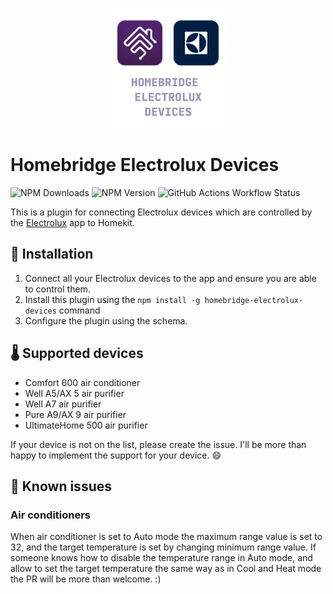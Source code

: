 <p align="center">

<img src="images/logo.png" width="192">

</p>

# Homebridge Electrolux Devices

![NPM Downloads](https://img.shields.io/npm/dm/homebridge-electrolux-devices)
![NPM Version](https://img.shields.io/npm/v/homebridge-electrolux-devices)
![GitHub Actions Workflow Status](https://img.shields.io/github/actions/workflow/status/tomekkleszcz/homebridge-electrolux-devices/tests.yml?label=tests)

This is a plugin for connecting Electrolux devices which are controlled by the [Electrolux](https://apps.apple.com/pl/app/electrolux/id1595816832) app to Homekit.

## 🧰 Installation

1. Connect all your Electrolux devices to the app and ensure you are able to control them.
2. Install this plugin using the `npm install -g homebridge-electrolux-devices` command
3. Configure the plugin using the schema.

## 🌡️ Supported devices

-   Comfort 600 air conditioner
-   Well A5/AX 5 air purifier
-   Well A7 air purifier
-   Pure A9/AX 9 air purifier
-   UltimateHome 500 air purifier

If your device is not on the list, please create the issue. I'll be more than happy to implement the support for your device. 😄

## 🐛 Known issues

### Air conditioners

When air conditioner is set to Auto mode the maximum range value is set to 32, and the target temperature is set by changing minimum range value. If someone knows how to disable the temperature range in Auto mode, and allow to set the target temperature the same way as in Cool and Heat mode the PR will be more than welcome. :)
